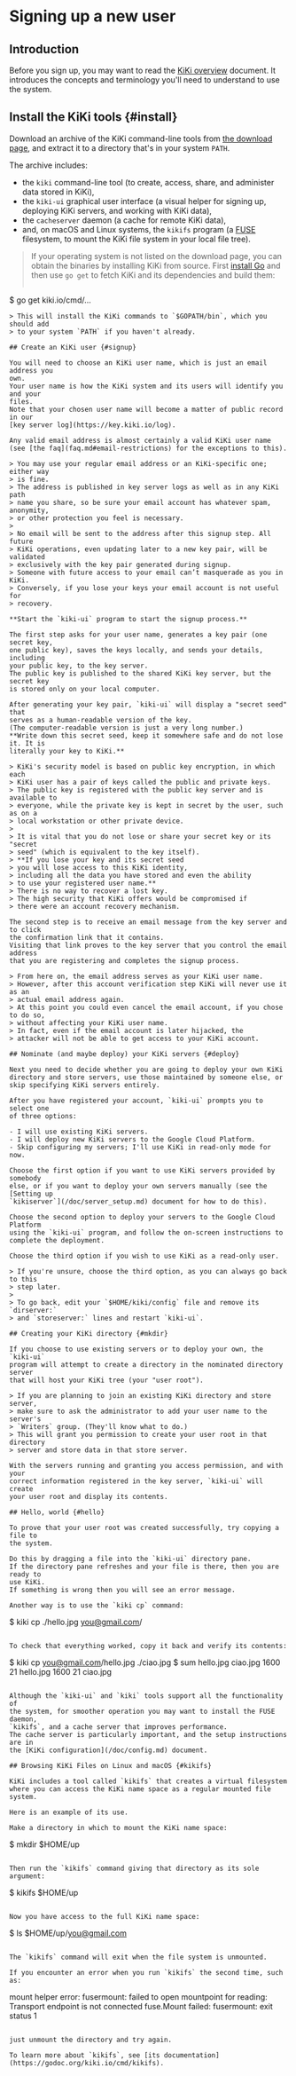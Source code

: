 # Signing up a new user

## Introduction

Before you sign up, you may want to read the
[KiKi overview](/doc/overview.md) document.
It introduces the concepts and terminology you'll need to understand to use the
system.

## Install the KiKi tools {#install}

Download an archive of the KiKi command-line tools from [the download
page](/dl/), and extract it to a directory that's in your system `PATH`.

The archive includes:

- the `kiki` command-line tool (to create, access, share, and administer data
  stored in KiKi),
- the `kiki-ui` graphical user interface (a visual helper for signing up,
  deploying KiKi servers, and working with KiKi data),
- the `cacheserver` daemon (a cache for remote KiKi data), 
- and, on macOS and Linux systems, the `kikifs` program
  (a [FUSE](https://github.com/libfuse/libfuse) filesystem, to mount the KiKi
  file system in your local file tree).

> If your operating system is not listed on the download page, you can obtain
> the binaries by installing KiKi from source.
> First [install Go](https://golang.org/doc/install) and then use `go get` to
> fetch KiKi and its dependencies and build them:
> ```
$ go get kiki.io/cmd/...
```
> This will install the KiKi commands to `$GOPATH/bin`, which you should add
> to your system `PATH` if you haven't already.

## Create an KiKi user {#signup}

You will need to choose an KiKi user name, which is just an email address you
own.
Your user name is how the KiKi system and its users will identify you and your
files.
Note that your chosen user name will become a matter of public record in our
[key server log](https://key.kiki.io/log).

Any valid email address is almost certainly a valid KiKi user name
(see [the faq](faq.md#email-restrictions) for the exceptions to this).

> You may use your regular email address or an KiKi-specific one; either way
> is fine.
> The address is published in key server logs as well as in any KiKi path
> name you share, so be sure your email account has whatever spam, anonymity,
> or other protection you feel is necessary.
>
> No email will be sent to the address after this signup step. All future
> KiKi operations, even updating later to a new key pair, will be validated
> exclusively with the key pair generated during signup.
> Someone with future access to your email can’t masquerade as you in KiKi.
> Conversely, if you lose your keys your email account is not useful for
> recovery.

**Start the `kiki-ui` program to start the signup process.**

The first step asks for your user name, generates a key pair (one secret key,
one public key), saves the keys locally, and sends your details, including
your public key, to the key server.
The public key is published to the shared KiKi key server, but the secret key
is stored only on your local computer.

After generating your key pair, `kiki-ui` will display a "secret seed" that
serves as a human-readable version of the key.
(The computer-readable version is just a very long number.)
**Write down this secret seed, keep it somewhere safe and do not lose it. It is
literally your key to KiKi.**

> KiKi's security model is based on public key encryption, in which each
> KiKi user has a pair of keys called the public and private keys.
> The public key is registered with the public key server and is available to
> everyone, while the private key is kept in secret by the user, such as on a
> local workstation or other private device.
>
> It is vital that you do not lose or share your secret key or its "secret
> seed" (which is equivalent to the key itself).
> **If you lose your key and its secret seed
> you will lose access to this KiKi identity,
> including all the data you have stored and even the ability
> to use your registered user name.**
> There is no way to recover a lost key.
> The high security that KiKi offers would be compromised if
> there were an account recovery mechanism.

The second step is to receive an email message from the key server and to click
the confirmation link that it contains.
Visiting that link proves to the key server that you control the email address
that you are registering and completes the signup process.

> From here on, the email address serves as your KiKi user name.
> However, after this account verification step KiKi will never use it as an
> actual email address again.
> At this point you could even cancel the email account, if you chose to do so,
> without affecting your KiKi user name.
> In fact, even if the email account is later hijacked, the
> attacker will not be able to get access to your KiKi account.

## Nominate (and maybe deploy) your KiKi servers {#deploy}

Next you need to decide whether you are going to deploy your own KiKi
directory and store servers, use those maintained by someone else, or
skip specifying KiKi servers entirely.

After you have registered your account, `kiki-ui` prompts you to select one
of three options:

- I will use existing KiKi servers.
- I will deploy new KiKi servers to the Google Cloud Platform.
- Skip configuring my servers; I'll use KiKi in read-only mode for now.

Choose the first option if you want to use KiKi servers provided by somebody
else, or if you want to deploy your own servers manually (see the [Setting up
`kikiserver`](/doc/server_setup.md) document for how to do this).

Choose the second option to deploy your servers to the Google Cloud Platform
using the `kiki-ui` program, and follow the on-screen instructions to
complete the deployment.

Choose the third option if you wish to use KiKi as a read-only user.

> If you're unsure, choose the third option, as you can always go back to this
> step later.
>
> To go back, edit your `$HOME/kiki/config` file and remove its `dirserver:`
> and `storeserver:` lines and restart `kiki-ui`.

## Creating your KiKi directory {#mkdir}

If you choose to use existing servers or to deploy your own, the `kiki-ui`
program will attempt to create a directory in the nominated directory server
that will host your KiKi tree (your "user root").

> If you are planning to join an existing KiKi directory and store server,
> make sure to ask the administrator to add your user name to the server's
> `Writers` group. (They'll know what to do.)
> This will grant you permission to create your user root in that directory
> server and store data in that store server.

With the servers running and granting you access permission, and with your
correct information registered in the key server, `kiki-ui` will create
your user root and display its contents.

## Hello, world {#hello}

To prove that your user root was created successfully, try copying a file to
the system.

Do this by dragging a file into the `kiki-ui` directory pane.
If the directory pane refreshes and your file is there, then you are ready to
use KiKi.
If something is wrong then you will see an error message.

Another way is to use the `kiki cp` command:

```
$ kiki cp ./hello.jpg you@gmail.com/
```

To check that everything worked, copy it back and verify its contents:

```
$ kiki cp you@gmail.com/hello.jpg ./ciao.jpg
$ sum hello.jpg ciao.jpg
1600 21 hello.jpg
1600 21 ciao.jpg
```

Although the `kiki-ui` and `kiki` tools support all the functionality of
the system, for smoother operation you may want to install the FUSE daemon,
`kikifs`, and a cache server that improves performance.
The cache server is particularly important, and the setup instructions are in
the [KiKi configuration](/doc/config.md) document.

## Browsing KiKi Files on Linux and macOS {#kikifs}

KiKi includes a tool called `kikifs` that creates a virtual filesystem
where you can access the KiKi name space as a regular mounted file system.

Here is an example of its use.

Make a directory in which to mount the KiKi name space:

```
$ mkdir $HOME/up
```

Then run the `kikifs` command giving that directory as its sole argument:

```
$ kikifs $HOME/up
```

Now you have access to the full KiKi name space:

```
$ ls $HOME/up/you@gmail.com
```

The `kikifs` command will exit when the file system is unmounted.

If you encounter an error when you run `kikifs` the second time, such as:

```
mount helper error: fusermount: failed to open mountpoint for reading: Transport endpoint is not connected
fuse.Mount failed: fusermount: exit status 1
```

just unmount the directory and try again.

To learn more about `kikifs`, see [its documentation](https://godoc.org/kiki.io/cmd/kikifs).

